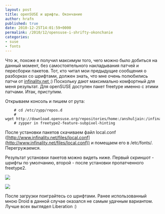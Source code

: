 ```yaml
---
layout: post
title: openSUSE и шрифты. Окончание
author: hrafn
published: true
date: 2010-12-25T14:01:59+0000
permalink: /2010/12/opensuse-i-shrifty-okonchanie
categories:
- suse
- fonts
---
```


Что ж, похоже я получил максимум того, чего можно было добиться на данный
момент, без самостоятельного накладывания патчей и пересборки пакетов. Тот,
кто читал мои предыдущие сообщения о разборках со шрифтами, должен знать, что
мне очень полюбились патчи от [infinality.net](http://www.infinality.net/blog/)[ ](infinality.net):)
Поскольку дают максимально комфортный для меня результат. Для openSUSE
доступен пакет freetype именно с этими патчами. Итак, приступим.

<!--more-->

Открываем консоль и пишем от рута:

		# cd /etc/zypp/repos.d
		# wget http://download.opensuse.org/repositories/home:/anshuljain:/infinality/openSUSE_11.3/home:anshuljain:infinality.repo
		# zypper in freetype2-feature-subpixel-hinting

После установки пакетов скачиваем файл local.conf ([http://www.infinality.net/files/local.conf](http://www.infinality.net/files/local.conf)) и помещаем его
в /etc/fonts/. Перегружаемся.

Результат установки пакетов можно видеть ниже. Первый скриншот - шрифты по
умолчанию, второй - после установки пропатченного freetype2.

[![](/media/images/2010/12/25/1.png)](/media/images/2010/12/25/1.png)

[![](/media/images/2010/12/25/2.png)](/media/images/2010/12/25/2.png)

После загрузки поиграйтесь со шрифтами. Ранее использованный мною Droid в
данной случае оказался не самым удачным вариантом. Лучше всех выглядел
Liberation :)

